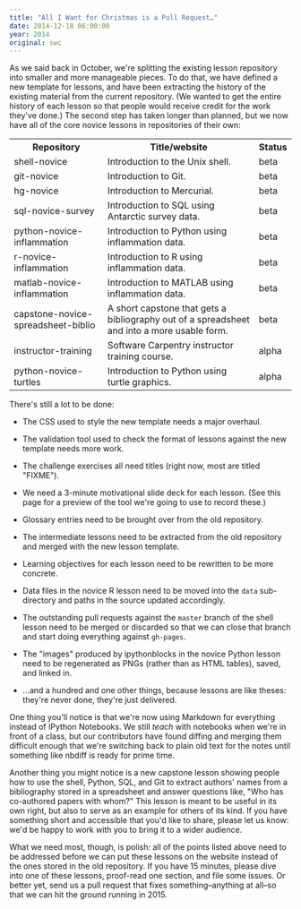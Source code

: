 ```yaml
---
title: "All I Want for Christmas is a Pull Request…"
date: 2014-12-18 06:00:00
year: 2014
original: swc
---
```

<p>
  As we said back in October,
  we're splitting the existing lesson repository
  into smaller and more manageable pieces.
  To do that,
  we have defined
  a new template for lessons,
  and have been extracting the history of the existing material from the current repository.
  (We wanted to get the entire history of each lesson
  so that people would receive credit for the work they've done.)
  The second step has taken longer than planned,
  but we now have all of the core novice lessons in repositories of their own:
</p>
<table class="centered">
  <tr>
    <th>Repository</th>
    <th>Title/website</th>
    <th>Status</th>
  </tr>
  <tr>
    <td>shell-novice</td>
    <td>Introduction to the Unix shell.</td>
    <td>beta</td>
  </tr>
  <tr>
    <td>git-novice</td>
    <td>Introduction to Git.</td>
    <td>beta</td>
  </tr>
  <tr>
    <td>hg-novice</td>
    <td>Introduction to Mercurial.</td>
    <td>beta</td>
  </tr>
  <tr>
    <td>sql-novice-survey</td>
    <td>Introduction to SQL using Antarctic survey data.</td>
    <td>beta</td>
  </tr>
  <tr>
    <td>python-novice-inflammation</td>
    <td>Introduction to Python using inflammation data.</td>
    <td>beta</td>
  </tr>
  <tr>
    <td>r-novice-inflammation</td>
    <td>Introduction to R using inflammation data.</td>
    <td>beta</td>
  </tr>
  <tr>
    <td>matlab-novice-inflammation</td>
    <td>Introduction to MATLAB using inflammation data.</td>
    <td>beta</td>
  </tr>
  <tr>
    <td>capstone-novice-spreadsheet-biblio</td>
    <td>A short capstone that gets a bibliography out of a spreadsheet and into a more usable form.</td>
    <td>beta</td>
  </tr>
  <tr>
    <td>instructor-training</td>
    <td>Software Carpentry instructor training course.</td>
    <td>alpha</td>
  </tr>
  <tr>
    <td>python-novice-turtles</td>
    <td>Introduction to Python using turtle graphics.</td>
    <td>alpha</td>
  </tr>
</table>
<p>
  There's still a lot to be done:
</p>
<ul>
  <li>
    <p>
      The CSS used to style the new template needs a major overhaul.
    </p>
  </li>
  <li>
    <p>
      The validation tool
      used to check the format of lessons against the new template needs more work.
    </p>
  </li>
  <li>
    <p>
      The challenge exercises all need titles
      (right now, most are titled "FIXME").
    </p>
  </li>
  <li>
    <p>
      We need a 3-minute motivational slide deck for each lesson.
      (See this page for
      a preview of the tool we're going to use to record these.)
    </p>
  </li>
  <li>
    <p>
      Glossary entries need to be brought over from
      the old repository.
    </p>
  </li>
  <li>
    <p>
      The intermediate lessons
      need to be extracted from the old repository
      and merged with the new lesson template.
    </p>
  </li>
  <li>
    <p>
      Learning objectives for each lesson need to be rewritten to be more concrete.
    </p>
  </li>
  <li>
    <p>
      Data files in
      the novice R lesson
      need to be
      moved into the <code>data</code> sub-directory
      and paths in the source updated accordingly.
    </p>
  </li>
  <li>
    <p>
      The outstanding pull requests
      against the <code>master</code> branch of the shell lesson need to be merged or discarded
      so that we can close that branch and start doing everything against <code>gh-pages</code>.
    </p>
  </li>
  <li>
    <p>
      The "images" produced by ipythonblocks
      in the novice Python lesson
      need to be regenerated as PNGs (rather than as HTML tables),
      saved,
      and linked in.
    </p>
  </li>
  <li>
    <p>
      …and a hundred and one other things,
      because lessons are like theses:
      they're never done,
      they're just delivered.
    </p>
  </li>
</ul>
<p>
  One thing you'll notice is that we're now using Markdown for everything
  instead of IPython Notebooks.
  We still <em>teach</em> with notebooks when we're in front of a class,
  but our contributors have found diffing and merging them difficult enough
  that we're switching back to plain old text for the notes
  until something like nbdiff is ready for prime time.
</p>
<p>
  Another thing you might notice is a new capstone lesson
  showing people how to use the shell, Python, SQL, and Git
  to extract authors' names from a bibliography stored in a spreadsheet
  and answer questions like, "Who has co-authored papers with whom?"
  This lesson is meant to be useful in its own right,
  but also to serve as an example for others of its kind.
  If you have something short and accessible that you'd like to share,
  please let us know:
  we'd be happy to work with you to bring it to a wider audience.
</p>
<p>
  What we need most, though, is polish:
  all of the points listed above need to be addressed
  before we can put these lessons on the website
  instead of the ones stored in the old repository.
  If you have 15 minutes,
  please dive into one of these lessons,
  proof-read one section,
  and file some issues.
  Or better yet,
  send us a pull request that fixes something–anything at all–so that
  we can hit the ground running in 2015.
</p>
